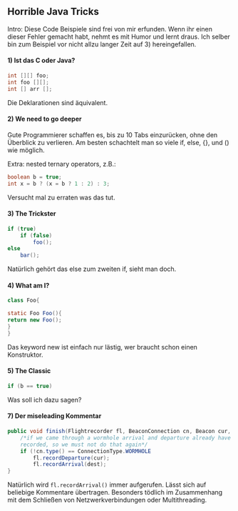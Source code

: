 ## Horrible Java Tricks

Intro: Diese Code Beispiele sind frei von mir erfunden. Wenn ihr einen dieser Fehler gemacht habt, nehmt es mit Humor und lernt draus. Ich selber bin zum Beispiel vor nicht allzu langer Zeit auf 3) hereingefallen.

#### 1) Ist das C oder Java?

```Java
int [][] foo;
int foo [][];
int [] arr [];
```

Die Deklarationen sind äquivalent.

#### 2) We need to go deeper

Gute Programmierer schaffen es, bis zu 10 Tabs einzurücken, ohne den Überblick zu verlieren. 
Am besten schachtelt man so viele if, else, {}, und () wie möglich.

Extra: nested ternary operators, z.B.:

```java
boolean b = true;
int x = b ? (x = b ? 1 : 2) : 3;
```

Versucht mal zu erraten was das tut.

#### 3) The Trickster

```Java
if (true)
	if (false)
		foo();
else
	bar();
```

Natürlich gehört das else zum zweiten if, sieht man doch.

#### 4) What am I?

```Java
class Foo{

static Foo Foo(){
return new Foo();
}
}
```

Das keyword new ist einfach nur lästig, wer braucht schon einen Konstruktor.

#### 5) The Classic

```java
if (b == true)
```

Was soll ich dazu sagen?

#### 7) Der miseleading Kommentar

```Java
public void finish(Flightrecorder fl, BeaconConnection cn, Beacon cur, Beacon dest){
    /*if we came through a wormhole arrival and departure already have been 
    recorded, so we must not do that again*/
    if (!cn.type() == ConnectionType.WORMHOLE
    	fl.recordDeparture(cur);
    	fl.recordArrival(dest);
}

```

Natürlich wird `fl.recordArrival()` immer aufgerufen. Lässt sich auf beliebige Kommentare übertragen. Besonders tödlich im Zusammenhang mit dem Schließen von Netzwerkverbindungen oder Multithreading.
